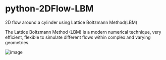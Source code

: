 # python-2DFlow-LBM
2D flow around a cylinder using Lattice Boltzmann Method(LBM)

The Lattice Boltzmann Method (LBM) is a modern numerical technique, very efficient, 
flexible to simulate different flows within complex and varying geometries.


![image](https://github.com/weisting-sinica/python-2DFlow-LBM/blob/master/lbmFlowAroundCylinder.gif)
